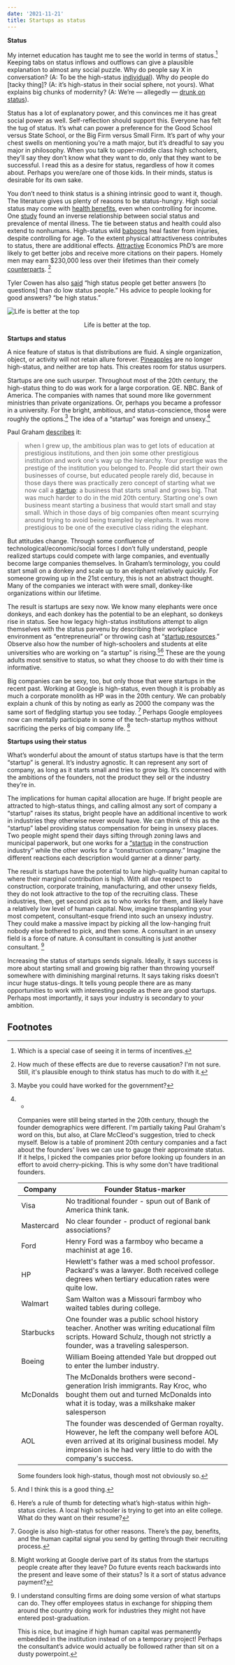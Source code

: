 ```yaml
---
date: '2021-11-21'
title: Startups as status
---
```


**Status**

My internet education has taught me to see the world in terms of status.[^1] Keeping tabs on status inflows and outflows can give a plausible explanation to almost any social puzzle. Why do people say X in conversation? (A: To be the high-status [individual](https://thepointmag.com/examined-life/who-wants-to-play-the-status-game-agnes-callard/)). Why do people do [tacky thing]? (A: it’s high-status in their social sphere, not yours). What explains big chunks of modernity? (A: We’re — allegedly — [drunk on status](https://www.overcomingbias.com/2021/06/our-big-wealth-status-mistake.html)).

Status has a lot of explanatory power, and this convinces me it has great social power as well. Self-reflection should support this. Everyone has felt the tug of status. It’s what can power a preference for the Good School versus State School, or the Big Firm versus Small Firm. It’s part of why your chest swells on mentioning you’re a math major, but it’s dreadful to say you major in philosophy. When you talk to upper-middle class high schoolers, they’ll say they don’t know what they want to do, only that they want to be successful. I read this as a desire for status, regardless of how it comes about. Perhaps you were/are one of those kids. In their minds, status is desirable for its own sake.

You don’t need to think status is a shining intrinsic good to want it, though. The literature gives us plenty of reasons to be status-hungry. High social status may come with [health benefits](https://www.ncbi.nlm.nih.gov/pmc/articles/PMC2547480/), even when controlling for income. One [study](https://jamanetwork.com/journals/jamapsychiatry/article-abstract/1919419) found an inverse relationship between social status and prevalence of mental illness. The tie between status and health could also extend to nonhumans. High-status wild [baboons](https://www.pnas.org/content/109/23/9017.full) heal faster from injuries, despite controlling for age. To the extent physical attractiveness contributes to status, there are additional effects. [Attractive](https://www.dropbox.com/s/km0f8wl27ip9czd/HaleRegevRubinstein.pdf?dl=0) Economics PhD’s are more likely to get better jobs and receive more citations on their papers. Homely men may earn $230,000 less over their lifetimes than their comely [counterparts](https://www.degruyter.com/document/doi/10.1515/9781400839445-007/html). [^2]

Tyler Cowen has also [said](https://marginalrevolution.com/marginalrevolution/2021/06/how-do-you-ask-good-questions.html) “high status people get better answers [to questions] than do low status people.” His advice to people looking for good answers? “be high status.”  

![Life is better at the top](/pictures/status/totem_pole.jpg)

<p style="text-align: center;">
 Life is better at the top.
</p>

**Startups and status**

A nice feature of status is that distributions are fluid. A single organization, object, or activity will not retain allure forever. [Pineapples](https://en.wikipedia.org/wiki/Pineapple#Old_World_introduction) are no longer high-status, and neither are top hats. This creates room for status usurpers.

Startups are one such usurper. Throughout most of the 20th century, the high-status thing to do was work for a large corporation. GE. NBC. Bank of America. The companies with names that sound more like government ministries than private organizations. Or, perhaps you became a professor in a university. For the bright, ambitious, and status-conscience, those were roughly the options.[^3] The idea of a “startup” was foreign and unsexy.[^bignote]

Paul Graham [describes](www.paulgraham.com/re.html) it:

>when I grew up, the ambitious plan was to get lots of education at prestigious institutions, and then join some other prestigious institution and work one's way up the hierarchy. Your prestige was the prestige of the institution you belonged to. People did start their own businesses of course, but educated people rarely did, because in those days there was practically zero concept of starting what we now call a [startup](www.paulgraham.com/growth.html): a business that starts small and grows big. That was much harder to do in the mid 20th century. Starting one's own business meant starting a business that would start small and stay small. Which in those days of big companies often meant scurrying around trying to avoid being trampled by elephants. It was more prestigious to be one of the executive class riding the elephant.

But attitudes change. Through some confluence of technological/economic/social forces I don’t fully understand, people realized startups could compete with large companies, and eventually become large companies themselves. In Graham’s terminology, you could start small on a donkey and scale up to an elephant relatively quickly. For someone growing up in the 21st century, this is not an abstract thought. Many of the companies we interact with were small, donkey-like organizations within our lifetime.

The result is startups are sexy now. We know many elephants were once donkeys, and each donkey has the potential to be an elephant, so donkeys rise in status. See how legacy high-status institutions attempt to align themselves with the status parvenu by describing their workplace environment as “entrepreneurial” or throwing cash at “[startup resources](https://www.blackstonelaunchpad.org/).” Observe also how the number of high-schoolers and students at elite universities who are working on “a startup” is rising.[^5][^6] These are the young adults most sensitive to status, so what they choose to do with their time is informative.  

Big companies can be sexy, too, but only those that were startups in the recent past. Working at Google is high-status, even though it is probably as much a corporate monolith as HP was in the 20th century. We can probably explain a chunk of this by noting as early as 2000 the company was the same sort of fledgling startup you see today. [^7] Perhaps Google employees now can mentally participate in some of the tech-startup mythos without sacrificing the perks of big company life. [^8]

**Startups using their status**

What’s wonderful about the amount of status startups have is that the term “startup” is general. It’s industry agnostic. It can represent any sort of company, as long as it starts small and tries to grow big. It’s concerned with the ambitions of the founders, not the product they sell or the industry they’re in.

The implications for human capital allocation are huge. If bright people are attracted to high-status things, and calling almost any sort of company a “startup” raises its status, bright people have an additional incentive to work in industries they otherwise never would have. We can think of this as the “startup” label providing status compensation for being in unsexy places. Two people might spend their days sifting through zoning laws and municipal paperwork, but one works for a [“startup](https://www.ycombinator.com/companies/mighty-buildings) in the construction industry” while the other works for a “construction company.” Imagine the different reactions each description would garner at a dinner party.

The result is startups have the potential to lure high-quality human capital to where their marginal contribution is high. With all due respect to construction, corporate training, manufacturing, and other unsexy fields, they do not look attractive to the top of the recruiting class. These industries, then, get second pick as to who works for them, and likely have a relatively low level of human capital. Now, imagine transplanting your most competent, consultant-esque friend into such an unsexy industry. They could make a massive impact by picking all the low-hanging fruit nobody else bothered to pick, and then some. A consultant in an unsexy field is a force of nature. A consultant in consulting is just another consultant. [^biggnote]

Increasing the status of startups sends signals. Ideally, it says success is more about starting small and growing big rather than throwing yourself somewhere with diminishing marginal returns. It says taking risks doesn’t incur huge status-dings. It tells young people there are as many opportunities to work with interesting people as there are good startups. Perhaps most importantly, it says your industry is secondary to your ambition.  

Footnotes
---

[^1]: Which is a special case of seeing it in terms of incentives.

[^2]: How much of these effects are due to reverse causation? I'm not sure. Still, it's plausible enough to think status has much to do with it.

[^3]: Maybe you could have worked for the government?



[^bignote]: -

    Companies were still being started in the 20th century, though the founder demographics were different. I'm partially taking Paul Graham's word on this, but also, at Clare McCleod's suggestion, tried to check myself. Below is a table of prominent 20th century companies and a fact about the founders' lives we can use to gauge their approximate status. If it helps, I picked the companies prior before looking up founders in an effort to avoid cherry-picking. This is why some don't have traditional founders.

    | Company      | Founder Status-marker |
    | ----------- | ----------- |
    | Visa      | No traditional founder - spun out of Bank of America think tank.       |
    | Mastercard   | No clear founder - product of regional bank associations?         |
    |Ford         | Henry Ford was a farmboy who became a machinist at age 16. |
    |HP           | Hewlett's father was a med school professor. Packard's was a lawyer. Both received college degrees when tertiary education rates were quite low. |
    |Walmart      | Sam Walton was a Missouri farmboy who waited tables during college. |
    |Starbucks     | One founder was a public school history teacher. Another was writing educational film scripts. Howard Schulz, though not strictly a founder, was a traveling salesperson. |
    |Boeing       | William Boeing attended Yale but dropped out to enter the lumber industry. |
    | McDonalds | The McDonalds brothers were second-generation Irish immigrants. Ray Kroc, who bought them out and turned McDonalds into what it is today, was a milkshake maker salesperson |
    |AOL | The founder was descended of German royalty. However, he left the company well before AOL even arrived at its original business model. My impression is he had very little to do with the company's success.|

    Some founders look high-status, though most not obviously so.

[^5]: And I think this is a good thing.

[^6]: Here’s a rule of thumb for detecting what’s high-status within high-status circles. A local high schooler is trying to get into an elite college. What do they want on their resume?

[^7]: Google is also high-status for other reasons. There’s the pay, benefits, and the human capital signal you send by getting through their recruiting process.

[^8]: Might working at Google derive part of its status from the startups people create after they leave? Do future events reach backwards into the present and leave some of their status? Is it a sort of status advance payment?

[^biggnote]:  I understand consulting firms are doing some version of what startups can do. They offer employees status in exchange for shipping them around the country doing work for industries they might not have entered post-graduation.

    This is nice, but imagine if high human capital was permanently embedded in the institution instead of on a temporary project! Perhaps the consultant’s advice would actually be followed rather than sit on a dusty powerpoint.
